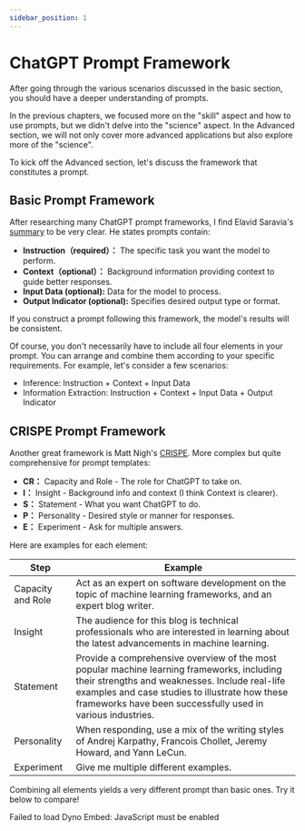```yaml
---
sidebar_position: 1
---
```


# ChatGPT Prompt Framework

<head>
  <script defer="defer" src="https://embed.trydyno.com/embedder.js"></script>
  <link href="https://embed.trydyno.com/embedder.css" rel="stylesheet" />
</head>

After going through the various scenarios discussed in the basic section, you should have a deeper understanding of prompts.

In the previous chapters, we focused more on the "skill" aspect and how to use prompts, but we didn't delve into the "science" aspect. In the Advanced section, we will not only cover more advanced applications but also explore more of the "science".

To kick off the Advanced section, let's discuss the framework that constitutes a prompt.

## Basic Prompt Framework

After researching many ChatGPT prompt frameworks, I find Elavid Saravia's[ summary](https://github.com/dair-ai/Prompt-Engineering-Guide/blob/main/guides/prompts-intro.md) to be very clear. He states prompts contain:

- **Instruction（required）：** The specific task you want the model to perform.
- **Context（optional）：** Background information providing context to guide better responses.
- **Input Data (optional):** Data for the model to process.
- **Output Indicator (optional):** Specifies desired output type or format.

If you construct a prompt following this framework, the model's results will be consistent.

Of course, you don't necessarily have to include all four elements in your prompt. You can arrange and combine them according to your specific requirements. For example, let's consider a few scenarios:

- Inference: Instruction + Context + Input Data
- Information Extraction: Instruction + Context + Input Data + Output Indicator

## CRISPE Prompt Framework

Another great framework is Matt Nigh's [CRISPE](https://github.com/mattnigh/ChatGPT3-Free-Prompt-List). More complex but quite comprehensive for prompt templates:

- **CR：** Capacity and Role - The role for ChatGPT to take on.
- **I：** Insight - Background info and context (I think Context is clearer).
- **S：** Statement - What you want ChatGPT to do.
- **P：** Personality - Desired style or manner for responses.
- **E：** Experiment - Ask for multiple answers.

Here are examples for each element:

| **Step**          | **Example**                                                                                                                                                                                                                                                   |
| ----------------- | ------------------------------------------------------------------------------------------------------------------------------------------------------------------------------------------------------------------------------------------------------------- |
| Capacity and Role | Act as an expert on software development on the topic of machine learning frameworks, and an expert blog writer.                                                                                                                                              |
| Insight           | The audience for this blog is technical professionals who are interested in learning about the latest advancements in machine learning.                                                                                                                       |
| Statement         | Provide a comprehensive overview of the most popular machine learning frameworks, including their strengths and weaknesses. Include real-life examples and case studies to illustrate how these frameworks have been successfully used in various industries. |
| Personality       | When responding, use a mix of the writing styles of Andrej Karpathy, Francois Chollet, Jeremy Howard, and Yann LeCun.                                                                                                                                         |
| Experiment        | Give me multiple different examples.                                                                                                                                                                                                                          |

Combining all elements yields a very different prompt than basic ones. Try it below to compare!

<div trydyno-embed="" openai-model="text-davinci-003" initial-prompt="Act as an expert on software development on the topic of machine learning frameworks, and an expert blog writer.The audience for this blog is technical professionals who are interested in learning about the latest advancements in machine learning.Provide a comprehensive overview of the most popular machine learning frameworks, including their strengths and weaknesses. Include real-life examples and case studies to illustrate how these frameworks have been successfully used in various industries.When responding, use a mix of the writing styles of Andrej Karpathy, Francois Chollet, Jeremy Howard, and Yann LeCun.Give me multiple different examples." initial-response="" max-tokens="256" box-rows="3" model-temp="0.7" top-p="1">
    <noscript>Failed to load Dyno Embed: JavaScript must be enabled</noscript>
</div>
